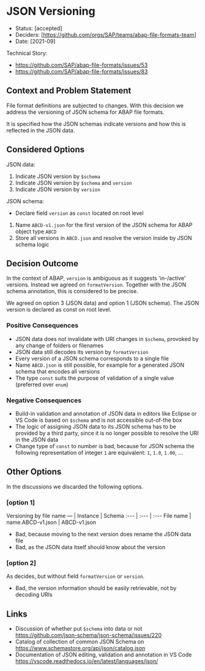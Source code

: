 # JSON Versioning

* Status: [accepted] <!-- optional -->
* Deciders: [https://github.com/orgs/SAP/teams/abap-file-formats-team] <!-- optional -->
* Date: [2021-09] <!-- optional -->

Technical Story:
* https://github.com/SAP/abap-file-formats/issues/53
* https://github.com/SAP/abap-file-formats/issues/83

## Context and Problem Statement

File format definitions are subjected to changes.
With this decision we address the versioning of JSON schema for ABAP file formats.

It is specified how the JSON schemas indicate versions and how this is reflected in the JSON data.



## Considered Options
JSON data:
1. Indicate JSON version by `$schema`
1. Indicate JSON version by `$schema` and `version`
1. Indicate JSON version by `version`

JSON schema:
* Declare field `version` as `const` located on root level
1. Name `ABCD-v1.json` for the first version of the JSON schema for ABAP object type `ABCD`
2. Store all versions in `ABCD.json` and resolve the version inside by JSON schema logic


## Decision Outcome

In the context of ABAP, `version` is ambiguous as it suggests 'in-/active' versions.
Instead we agreed on `formatVersion`.
Together with the JSON schema annotation, this is considered to be precise.

We agreed on option 3 (JSON data) and option 1 (JSON schema).
The JSON version is declared as const on root level.


### Positive Consequences

* JSON data does not invalidate with URI changes in `$schema`, provoked by any change of folders or filenames
* JSON data still decodes its version by `formatVersion`
* Every version of a JSON schema corresponds to a single file
* Name `ABCD.json` is still possible, for example for a generated JSON schema that encodes all versions
* The type `const` suits the purpose of validation of a single value (preferred over `enum`)

### Negative Consequences

* Build-in validation and annotation of JSON data in editors like Eclipse or VS Code is based on `$schema` and is not accessible out-of-the box
* The logic of assigning JSON data to its JSON schema has to be provided by a third party, since it is no longer possible to resolve the URI in the JSON data
* Change type of `const` to number is bad, because for JSON schema the following representation of integer `1` are equivalent: `1`, `1.0`, `1.00`, ...


## Other Options
In the discussions we discarded the following options.


### [option 1]

Versioning by file name
— | Instance | Schema
:--- | :--- | :---
File name | name.ABCD-v1.json | ABCD-v1.json

* Bad, because moving to the next version does rename the JSON data file
* Bad, as the JSON data itself should know about the version

### [option 2]

As decides, but without field `formatVersion` or `version`.

* Bad, the version information should be easily retrievable, not by decoding URIs



## Links

* Discussion of whether put `$schema` into data or not https://github.com/json-schema/json-schema/issues/220
* Catalog of collection of common JSON Schema on https://www.schemastore.org/api/json/catalog.json
* Documentation of JSON editing, validation and annotation in VS Code https://vscode.readthedocs.io/en/latest/languages/json/
